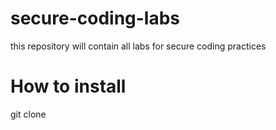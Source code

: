 # secure-coding-labs
this repository will contain all labs for secure coding practices

# How to install
git clone

